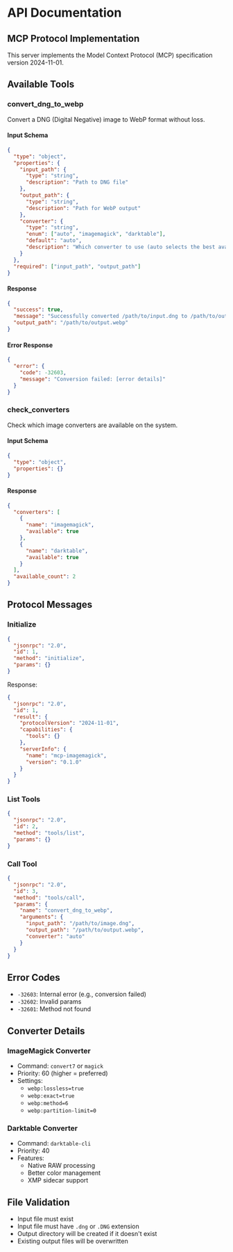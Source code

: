 # API Documentation

## MCP Protocol Implementation

This server implements the Model Context Protocol (MCP) specification version 2024-11-01.

## Available Tools

### convert_dng_to_webp

Convert a DNG (Digital Negative) image to WebP format without loss.

#### Input Schema
```json
{
  "type": "object",
  "properties": {
    "input_path": {
      "type": "string",
      "description": "Path to DNG file"
    },
    "output_path": {
      "type": "string",
      "description": "Path for WebP output"
    },
    "converter": {
      "type": "string",
      "enum": ["auto", "imagemagick", "darktable"],
      "default": "auto",
      "description": "Which converter to use (auto selects the best available)"
    }
  },
  "required": ["input_path", "output_path"]
}
```

#### Response
```json
{
  "success": true,
  "message": "Successfully converted /path/to/input.dng to /path/to/output.webp using darktable",
  "output_path": "/path/to/output.webp"
}
```

#### Error Response
```json
{
  "error": {
    "code": -32603,
    "message": "Conversion failed: [error details]"
  }
}
```

### check_converters

Check which image converters are available on the system.

#### Input Schema
```json
{
  "type": "object",
  "properties": {}
}
```

#### Response
```json
{
  "converters": [
    {
      "name": "imagemagick",
      "available": true
    },
    {
      "name": "darktable",
      "available": true
    }
  ],
  "available_count": 2
}
```

## Protocol Messages

### Initialize
```json
{
  "jsonrpc": "2.0",
  "id": 1,
  "method": "initialize",
  "params": {}
}
```

Response:
```json
{
  "jsonrpc": "2.0",
  "id": 1,
  "result": {
    "protocolVersion": "2024-11-01",
    "capabilities": {
      "tools": {}
    },
    "serverInfo": {
      "name": "mcp-imagemagick",
      "version": "0.1.0"
    }
  }
}
```

### List Tools
```json
{
  "jsonrpc": "2.0",
  "id": 2,
  "method": "tools/list",
  "params": {}
}
```

### Call Tool
```json
{
  "jsonrpc": "2.0",
  "id": 3,
  "method": "tools/call",
  "params": {
    "name": "convert_dng_to_webp",
    "arguments": {
      "input_path": "/path/to/image.dng",
      "output_path": "/path/to/output.webp",
      "converter": "auto"
    }
  }
}
```

## Error Codes

- `-32603`: Internal error (e.g., conversion failed)
- `-32602`: Invalid params
- `-32601`: Method not found

## Converter Details

### ImageMagick Converter
- Command: `convert7` or `magick`
- Priority: 60 (higher = preferred)
- Settings:
  - `webp:lossless=true`
  - `webp:exact=true`
  - `webp:method=6`
  - `webp:partition-limit=0`

### Darktable Converter
- Command: `darktable-cli`
- Priority: 40
- Features:
  - Native RAW processing
  - Better color management
  - XMP sidecar support

## File Validation

- Input file must exist
- Input file must have `.dng` or `.DNG` extension
- Output directory will be created if it doesn't exist
- Existing output files will be overwritten